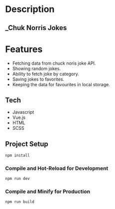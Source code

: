 # Description

## _Chuk Norris Jokes

# Features
 - Fetching data from chuck noris joke API.
 - Showing random jokes.
 - Ability to fetch joke by category.
 - Saving jokes to favorites.
 - Keeping the data for favourites in local storage.

## Tech
 - Javascript
 - Vue.js
 - HTML
 - SCSS

## Project Setup

```sh
npm install
```

### Compile and Hot-Reload for Development

```sh
npm run dev
```

### Compile and Minify for Production

```sh
npm run build
```
